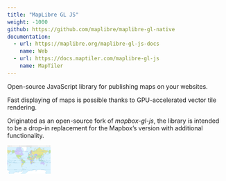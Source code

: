 ```yaml
---
title: "MapLibre GL JS"
weight: -1000
github: https://github.com/maplibre/maplibre-gl-native
documentation:
  - url: https://maplibre.org/maplibre-gl-js-docs
    name: Web
  - url: https://docs.maptiler.com/maplibre-gl-js
    name: MapTiler
---
```


<p>Open-source JavaScript library for publishing maps on your websites.</p>
  <p>
    Fast displaying of maps is possible thanks to GPU-accelerated vector tile
    rendering.
  </p>
  <p>
    Originated as an open-source fork of <i>mapbox-gl-js</i>, the library is
    intended to be a drop-in replacement for the Mapbox’s version with
    additional functionality.
  </p>

 <picture>
    <a href="https://demotiles.maplibre.org/"
      ><img loading="lazy" class="w-50 h-auto rounded shadow my-3" width=100
      src="/img/maplibre-gl-js-safari.png?abc"" alt="MapLibre
      GL JS on Safari"></a
    >
  </picture>
